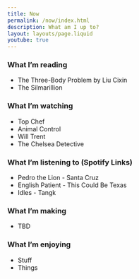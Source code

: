 ```yaml
---
title: Now
permalink: /now/index.html
description: What am I up to?
layout: layouts/page.liquid
youtube: true
---
```

<div class="now">

### What I’m reading

- [The Three-Body Problem](https://en.wikipedia.org/wiki/The_Three-Body_Problem_(novel)) by [Liu Cixin](https://en.wikipedia.org/wiki/Liu_Cixin) 
- [The Silmarillion](https://en.wikipedia.org/wiki/The_Silmarillion)

### What I’m watching

- [Top Chef](https://en.wikipedia.org/wiki/Top_Chef) 
- [Animal Control](https://en.wikipedia.org/wiki/Animal_Control_(TV_series))
- [Will Trent](https://en.wikipedia.org/wiki/Will_Trent)
- [The Chelsea Detective](https://en.wikipedia.org/wiki/The_Chelsea_Detective)

### What I’m listening to (Spotify Links)

- [Pedro the Lion - Santa Cruz](https://open.spotify.com/album/02AxKITp9gYzR5bmgq1tpR?si=J0fbnB4zS-amXHcUlOGpSQ)
- [English Patient - This Could Be Texas](https://open.spotify.com/album/4gd3XcQ7dR37m8GimBfiYT?si=Af5YixskQWKgW-249y3UOg)
- [Idles - Tangk](https://open.spotify.com/album/6U11VNHZAfYY3E9V4oFB2p?si=WJVcIUOWRAe6JBJwYar3ng)

### What I’m making

- TBD

### What I’m enjoying

- Stuff
- Things
</div>

<style>
  .now a {
    color: currentColor;
    text-decoration: underline solid 3px var(--color-link);
  }

  .now a:hover {
   outline: 1px solid var(--color-link-hover);
   background-color: var(--color-link-hover);
   color: var(--color-background);
   text-decoration: none;
   }
</style>
